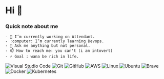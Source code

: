 #   Hi 👋

### Quick note about me

```
- 🔭 I’m currently working on Attendant.
- :computer: I’m currently learning Devops.
- 💬 Ask me anything but not personal.
- 📫 How to reach me: you can't (i am intovert)
- ⚡ Goal : wana be rich in life.
```

![Visual Studio Code](https://img.shields.io/badge/Visual%20Studio%20Code-0078d7.svg?style=for-the-badge&logo=visual-studio-code&logoColor=white)  ![Git](https://img.shields.io/badge/git-%23F05033.svg?style=for-the-badge&logo=git&logoColor=white)  ![GitHub](https://img.shields.io/badge/github-%23121011.svg?style=for-the-badge&logo=github&logoColor=white)  ![AWS](https://img.shields.io/badge/AWS-%23FF9900.svg?style=for-the-badge&logo=amazon-aws&logoColor=white)  ![Linux](https://img.shields.io/badge/Linux-FCC624?style=for-the-badge&logo=linux&logoColor=black)  ![Ubuntu](https://img.shields.io/badge/Ubuntu-E95420?style=for-the-badge&logo=ubuntu&logoColor=white)  ![Brave](https://img.shields.io/badge/Brave-FB542B?style=for-the-badge&logo=Brave&logoColor=white)  ![Docker](https://img.shields.io/badge/docker-%230db7ed.svg?style=for-the-badge&logo=docker&logoColor=white)  ![Kubernetes](https://img.shields.io/badge/kubernetes-%23326ce5.svg?style=for-the-badge&logo=kubernetes&logoColor=white)


<!--
**Dk-09/Dk-09** is a ✨ _special_ ✨ repository because its `README.md` (this file) appears on your GitHub profile.

Here are some ideas to get you started:

- 🔭 I’m currently working on Attendant.
- 🌱 I’m currently learning Devops.
- 💬 Ask me anything but not personal.
- 📫 How to reach me: you can't (i am intovert)
- ⚡ Goal : wana be rich in life.
-->
